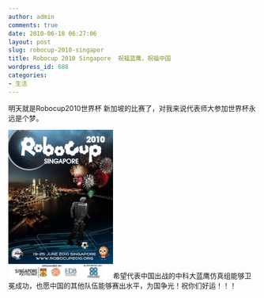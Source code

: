 ```yaml
---
author: admin
comments: true
date: 2010-06-18 06:27:06
layout: post
slug: robocup-2010-singapor
title: Robocup 2010 Singapore  祝福蓝鹰，祝福中国
wordpress_id: 688
categories:
- 生活
---
```


明天就是Robocup2010世界杯 新加坡的比赛了，对我来说代表师大参加世界杯永远是个梦。

[![](/media/images/2010-06-18-robocup-2010-singapor/b_large_USQc_36540003c7a82d14-212x300.jpg)](/media/images/2010-06-18-robocup-2010-singapor/b_large_USQc_36540003c7a82d14.jpg)希望代表中国出战的中科大蓝鹰仿真组能够卫冕成功，也愿中国的其他队伍能够赛出水平，为国争光！祝你们好运！！！

